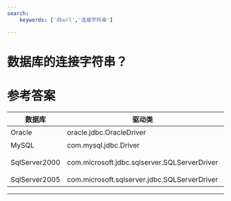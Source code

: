 ```yaml
---
search:
    keywords: ['dburl','连接字符串']

---
```




# 数据库的连接字符串？

# 参考答案

|数据库|驱动类|连接字符串|
|-|-|-|
|Oracle|oracle.jdbc.OracleDriver|jdbc:oracle:thin:@IP:1521:服务名|
|MySQL|com.mysql.jdbc.Driver|jdbc:mysql://IP:3306/数据库名|
|SqlServer2000|com.microsoft.jdbc.sqlserver.SQLServerDriver|jdbc:microsoft:sqlserver://IP:1433;DatabaseName=数据库名|
|SqlServer2005|com.microsoft.sqlserver.jdbc.SQLServerDriver|jdbc:sqlserver://IP:1433;DatabaseName=数据库名|

---